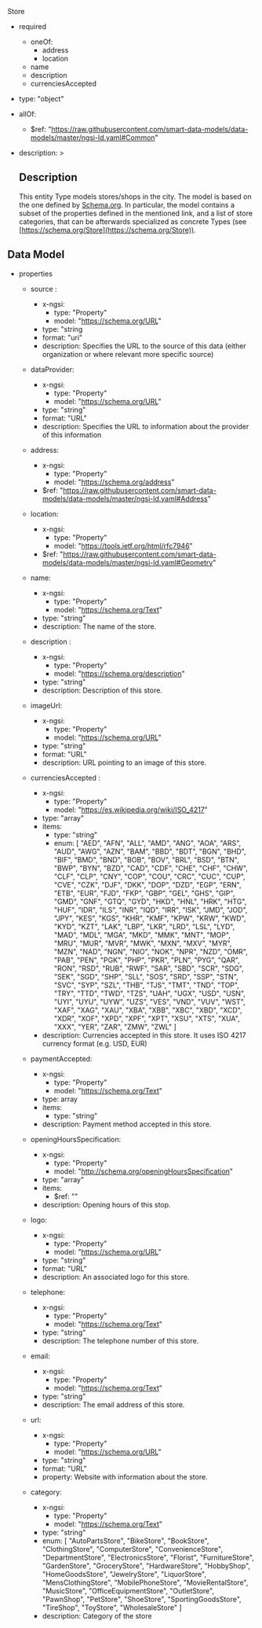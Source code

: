 Store
  - required
    - oneOf:
      - address
      - location
    - name
    - description
    - currenciesAccepted
  - type: "object"  
   - allOf:
      - $ref: "https://raw.githubusercontent.com/smart-data-models/data-models/master/ngsi-ld.yaml#Common"

  - description: > 
    ## Description 
    This entity Type models stores/shops in the city. The model is based on the one defined by [Schema.org](https://schema.org/Store). In particular, the model contains a subset of the properties defined in the mentioned link, and a list of store categories, that can be afterwards specialized as concrete Types (see [https://schema.org/Store](https://schema.org/Store)). 

  ## Data Model
  - properties
    - source : 
      - x-ngsi: 
        - type: "Property"
        - model: "https://schema.org/URL"
      - type: "string 
      - format: "uri" 
      - description: Specifies the URL to the source of this data (either organization or where relevant more specific source)

    - dataProvider: 
      - x-ngsi:
        - type: "Property"
        - model: "https://schema.org/URL"
      - type: "string"
      - format: "URL"
      - description: Specifies the URL to information about the provider of this information

    - address:
      - x-ngsi:
        - type: "Property"
        - model: "https://schema.org/address"
      - $ref: "https://raw.githubusercontent.com/smart-data-models/data-models/master/ngsi-ld.yaml#Address"

    - location: 
      - x-ngsi:
        - type: "Property"
        - model: "https://tools.ietf.org/html/rfc7946"
      - $ref: "https://raw.githubusercontent.com/smart-data-models/data-models/master/ngsi-ld.yaml#Geometry" 

    - name: 
      - x-ngsi:
        - type: "Property"
        - model: "https://schema.org/Text"
      - type: "string"  
      - description: The name of the store.

    - description : 
      - x-ngsi: 
        - type: "Property"
        - model: "https://schema.org/description"
      - type: "string"
      - description: Description of this store.

    - imageUrl: 
      - x-ngsi: 
        - type: "Property"
        - model: "https://schema.org/URL"
      - type: "string"
      - format: "URL" 
      - description: URL pointing to an image of this store.

    - currenciesAccepted : 
      - x-ngsi:
        - type: "Property"
        - model: "https://es.wikipedia.org/wiki/ISO_4217" 
      - type: "array"
      - items: 
        - type: "string"
        - enum:  [
              "AED", "AFN", "ALL", "AMD", "ANG", "AOA", "ARS", "AUD", "AWG", "AZN", "BAM", "BBD", "BDT", "BGN", "BHD", "BIF", "BMD", "BND", "BOB", "BOV", "BRL", "BSD", "BTN", "BWP", "BYN", "BZD", "CAD", "CDF", "CHE", "CHF", "CHW", "CLF", "CLP", "CNY", "COP", "COU", "CRC", "CUC", "CUP", "CVE", "CZK", "DJF", "DKK", "DOP", "DZD", "EGP", "ERN", "ETB", "EUR", "FJD", "FKP", "GBP", "GEL", "GHS", "GIP", "GMD", "GNF", "GTQ", "GYD", "HKD", "HNL", "HRK", "HTG", "HUF", "IDR", "ILS", "INR", "IQD", "IRR", "ISK", "JMD", "JOD", "JPY", "KES", "KGS", "KHR", "KMF", "KPW", "KRW", "KWD", "KYD", "KZT", "LAK", "LBP", "LKR", "LRD", "LSL", "LYD", "MAD", "MDL", "MGA", "MKD", "MMK", "MNT", "MOP", "MRU", "MUR", "MVR", "MWK", "MXN", "MXV", "MYR", "MZN", "NAD", "NGN", "NIO", "NOK", "NPR", "NZD", "OMR", "PAB", "PEN", "PGK", "PHP", "PKR", "PLN", "PYG", "QAR", "RON", "RSD", "RUB", "RWF", "SAR", "SBD", "SCR", "SDG", "SEK", "SGD", "SHP", "SLL", "SOS", "SRD", "SSP", "STN", "SVC", "SYP", "SZL", "THB", "TJS", "TMT", "TND", "TOP", "TRY", "TTD", "TWD", "TZS", "UAH", "UGX", "USD", "USN", "UYI", "UYU", "UYW", "UZS", "VES", "VND", "VUV", "WST", "XAF", "XAG", "XAU", "XBA", "XBB", "XBC", "XBD", "XCD", "XDR", "XOF", "XPD", "XPF", "XPT", "XSU", "XTS", "XUA", "XXX", "YER", "ZAR", "ZMW", "ZWL"
            ]
      - description: Currencies accepted in this store. It uses  ISO 4217 currency format (e.g. USD, EUR)

    - paymentAccepted: 
      - x-ngsi: 
        - type: "Property"
        - model: "https://schema.org/Text"
      - type: array
      - items: 
        - type: "string"
      - description: Payment method accepted in this store.

    - openingHoursSpecification: 
      - x-ngsi: 
        - type: "Property"
        - model: "http://schema.org/openingHoursSpecification"
      - type: "array"
      - items:
        - $ref: ""
      - description: Opening hours of this stop.

    - logo: 
      - x-ngsi: 
        - type: "Property"
        - model: "https://schema.org/URL"
      - type: "string"
      - format: "URL"
      - description: An associated logo for this store.

    - telephone: 
      - x-ngsi:
        - type: "Property"
        - model: "https://schema.org/Text"
      - type: "string"  
      - description: The telephone number of this store.

    - email: 
      - x-ngsi: 
        - type: "Property"
        - model: "https://schema.org/Text"
      - type: "string"  
      - description: The email address of this store.

    - url: 
      - x-ngsi: 
        - type: "Property"
        - model: "https://schema.org/URL"
      - type: "string"
      - format: "URL"  
      - property: Website with information about the store.

    - category: 
      - x-ngsi:
        - type: "Property"
        - model: "https://schema.org/Text"
      - type: "string"
      - enum:  [
            "AutoPartsStore",
            "BikeStore",
            "BookStore",
            "ClothingStore",
            "ComputerStore",
            "ConvenienceStore",
            "DepartmentStore",
            "ElectronicsStore",
            "Florist",
            "FurnitureStore",
            "GardenStore",
            "GroceryStore",
            "HardwareStore",
            "HobbyShop",
            "HomeGoodsStore",
            "JewelryStore",
            "LiquorStore",
            "MensClothingStore",
            "MobilePhoneStore",
            "MovieRentalStore",
            "MusicStore",
            "OfficeEquipmentStore",
            "OutletStore",
            "PawnShop",
            "PetStore",
            "ShoeStore",
            "SportingGoodsStore",
            "TireShop",
            "ToyStore",
            "WholesaleStore"
          ]  
      - description: Category of the store